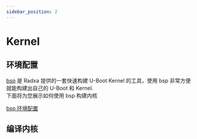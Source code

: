```yaml
---
sidebar_position: 2
---
```


# Kernel

## 环境配置

[bsp](https://github.com/radxa-repo/bsp) 是 Radxa 提供的一套快速构建 U-Boot Kernel 的工具，使用 bsp 非常方便就能构建出自己的 U-Boot 和 Kernel.  
下面将为您展示如何使用 bsp 构建内核

[bsp 环境配置](https://radxa-repo.github.io/bsp/)

## 编译内核
